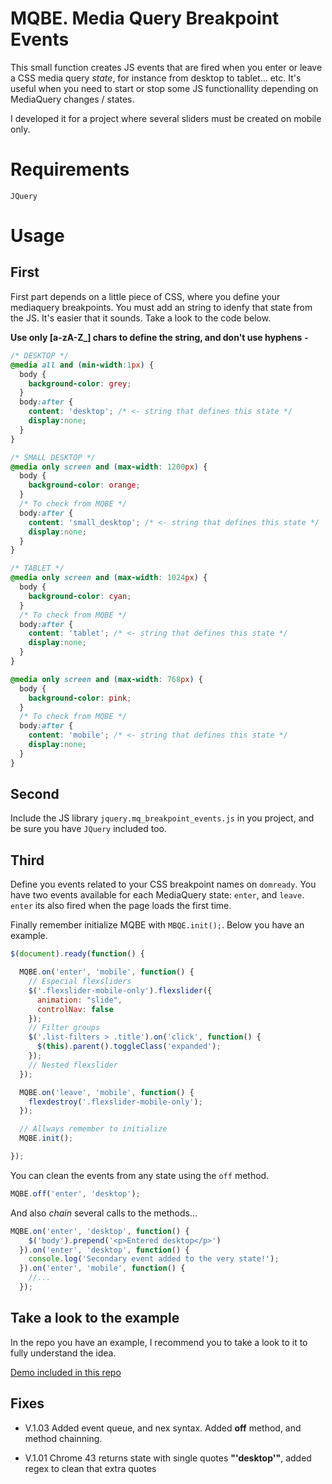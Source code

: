# MQBE. Media Query Breakpoint Events

This small function creates JS events that are fired when you enter or leave a CSS media query _state_, for instance from desktop to tablet... etc. It's useful when you need to start or stop some JS functionallity depending on MediaQuery changes / states.

 I developed it for a project where several sliders must be created on mobile only.

# Requirements

`JQuery`

# Usage

## First

First part depends on a little piece of CSS, where you define your mediaquery breakpoints. You must add an string to idenfy that state from the JS. It's easier that it sounds. Take a look to the code below.

**Use only [a-zA-Z_] chars to define the string, and don't use hyphens ` - `**

````css
/* DESKTOP */
@media all and (min-width:1px) {
  body {
    background-color: grey;
  }
  body:after {
    content: 'desktop'; /* <- string that defines this state */
    display:none;
  }
}

/* SMALL DESKTOP */
@media only screen and (max-width: 1200px) {
  body {
    background-color: orange;
  }
  /* To check from MQBE */
  body:after {
    content: 'small_desktop'; /* <- string that defines this state */
    display:none;
  }
}

/* TABLET */
@media only screen and (max-width: 1024px) {
  body {
    background-color: cyan;
  }
  /* To check from MQBE */
  body:after {
    content: 'tablet'; /* <- string that defines this state */
    display:none;
  }
}

@media only screen and (max-width: 768px) {
  body {
    background-color: pink;
  }
  /* To check from MQBE */
  body:after {
    content: 'mobile'; /* <- string that defines this state */
    display:none;
  }
}
````

## Second

Include the JS library `jquery.mq_breakpoint_events.js` in you project, and be sure you have `JQuery` included too.

## Third

Define you events related to your CSS breakpoint names on `domready`.
You have two events available for each MediaQuery state: `enter`, and `leave`. `enter` its also fired when the page loads the first time.

Finally remember initialize MQBE with `MBQE.init();`.
Below you have an example.

````javascript
$(document).ready(function() {

  MQBE.on('enter', 'mobile', function() {
    // Especial flexsliders
    $('.flexslider-mobile-only').flexslider({
      animation: "slide",
      controlNav: false
    });
    // Filter groups
    $('.list-filters > .title').on('click', function() {
      $(this).parent().toggleClass('expanded');
    });
    // Nested flexslider
  });

  MQBE.on('leave', 'mobile', function() {
    flexdestroy('.flexslider-mobile-only');
  });

  // Allways remember to initialize
  MQBE.init();

});
````

You can clean the events from any state using the `off` method.

````javascript
MQBE.off('enter', 'desktop');
````

And also _chain_ several calls to the methods...

````javascript
MQBE.on('enter', 'desktop', function() {
    $('body').prepend('<p>Entered desktop</p>')
  }).on('enter', 'desktop', function() {
    console.log('Secondary event added to the very state!');
  }).on('enter', 'mobile', function() {
    //...
  });
````

## Take a look to the example

In the repo you have an example, I recommend you to take a look to it to fully understand the idea.

[Demo included in this repo](http://htmlpreview.github.io/?https://github.com/carloscabo/MQBE/blob/master/index.html)

## Fixes

- V.1.03 Added event queue, and nex syntax. Added **off** method, and method chainning.

- V.1.01 Chrome 43 returns state with single quotes **"'desktop'"**, added regex to clean that extra quotes

